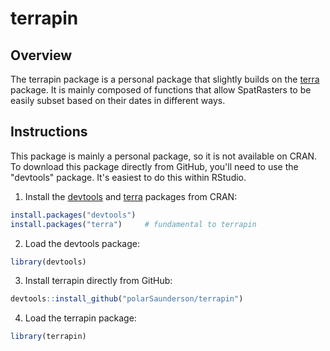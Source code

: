# terrapin

## Overview
The terrapin package is a personal package that slightly builds on the [terra](https://rspatial.org) package. It is mainly composed of functions that allow SpatRasters to be easily subset based on their dates in different ways.

## Instructions
This package is mainly a personal package, so it is not available on CRAN.
To download this package directly from GitHub, you'll need to use the "devtools" package.
It's easiest to do this within RStudio.

1) Install the [devtools](https://github.com/hadley/devtools) and [terra](https://rspatial.org) packages from CRAN: 
``` R
install.packages("devtools")
install.packages("terra")     # fundamental to terrapin
```

2) Load the devtools package:
```R
library(devtools)
```

3) Install terrapin directly from GitHub:
```R
devtools::install_github("polarSaunderson/terrapin")
```

4) Load the terrapin package:
```R
library(terrapin)
```
